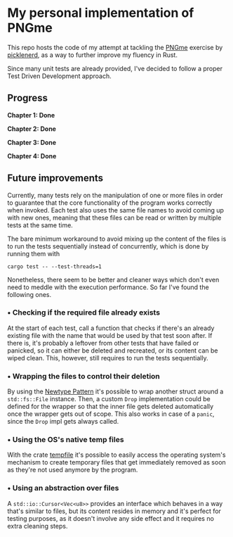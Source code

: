 # My personal implementation of PNGme

This repo hosts the code of my attempt at tackling the [PNGme](https://picklenerd.github.io/pngme_book/) exercise by [picklenerd](https://twitter.com/picklenrd), as a way to further improve my fluency in Rust.

Since many unit tests are already provided, I've decided to follow a proper Test Driven Development approach.

## Progress

**Chapter 1: Done**

**Chapter 2: Done**

**Chapter 3: Done**

**Chapter 4: Done**

## Future improvements

Currently, many tests rely on the manipulation of one or more files in order to guarantee that the core functionality of the program works correctly when invoked. Each test also uses the same file names to avoid coming up with new ones, meaning that these files can be read or written by multiple tests at the same time.

The bare minimum workaround to avoid mixing up the content of the files is to run the tests sequentially instead of concurrently, which is done by running them with

```
cargo test -- --test-threads=1
```

Nonetheless, there seem to be better and cleaner ways which don't even need to meddle with the execution performance. So far I've found the following ones.

### • Checking if the required file already exists

At the start of each test, call a function that checks if there's an already existing file with the name that would be used by that test soon after. If there is, it's probably a leftover from other tests that have failed or panicked, so it can either be deleted and recreated, or its content can be wiped clean. This, however, still requires to run the tests sequentially.

### • Wrapping the files to control their deletion

By using the [Newtype Pattern](https://doc.rust-lang.org/book/ch19-04-advanced-types.html#using-the-newtype-pattern-for-type-safety-and-abstraction) it's possible to wrap another struct around a `std::fs::File` instance. Then, a custom `Drop` implementation could be defined for the wrapper so that the inner file gets deleted automatically once the wrapper gets out of scope. This also works in case of a `panic`, since the `Drop` impl gets always called.

### • Using the OS's native temp files

With the crate [tempfile](https://docs.rs/tempfile/latest/tempfile/index.html) it's possible to easily access the operating system's mechanism to create temporary files that get immediately removed as soon as they're not used anymore by the program.

### • Using an abstraction over files

A `std::io::Cursor<Vec<u8>>` provides an interface which behaves in a way that's similar to files, but its content resides in memory and it's perfect for testing purposes, as it doesn't involve any side effect and it requires no extra cleaning steps.